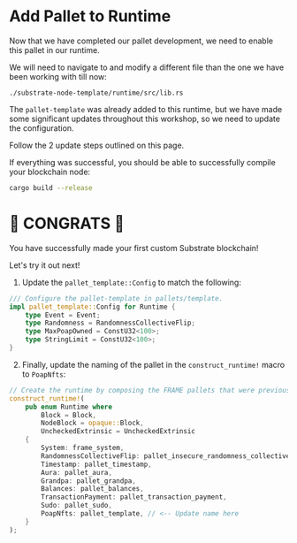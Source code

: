 # Add Pallet to Runtime

Now that we have completed our pallet development, we need to enable this pallet in our runtime.

We will need to navigate to and modify a different file than the one we have been working with till now:

```
./substrate-node-template/runtime/src/lib.rs
```

The `pallet-template` was already added to this runtime, but we have made some significant updates throughout this workshop, so we need to update the configuration.

Follow the 2 update steps outlined on this page.

If everything was successful, you should be able to successfully compile your blockchain node:

```bash
cargo build --release
```

# 🎉 CONGRATS 🎉

You have successfully made your first custom Substrate blockchain!

Let's try it out next!

<!-- slide:break -->

1. Update the `pallet_template::Config` to match the following:

```rust
/// Configure the pallet-template in pallets/template.
impl pallet_template::Config for Runtime {
	type Event = Event;
	type Randomness = RandomnessCollectiveFlip;
	type MaxPoapOwned = ConstU32<100>;
	type StringLimit = ConstU32<100>;
}
```

2. Finally, update the naming of the pallet in the `construct_runtime!` macro to `PoapNfts`:

```rust
// Create the runtime by composing the FRAME pallets that were previously configured.
construct_runtime!(
	pub enum Runtime where
		Block = Block,
		NodeBlock = opaque::Block,
		UncheckedExtrinsic = UncheckedExtrinsic
	{
		System: frame_system,
		RandomnessCollectiveFlip: pallet_insecure_randomness_collective_flip,
		Timestamp: pallet_timestamp,
		Aura: pallet_aura,
		Grandpa: pallet_grandpa,
		Balances: pallet_balances,
		TransactionPayment: pallet_transaction_payment,
		Sudo: pallet_sudo,
		PoapNfts: pallet_template, // <-- Update name here
	}
);
```